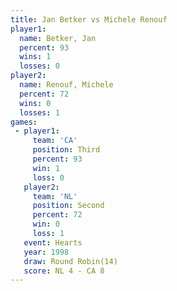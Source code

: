 ```yaml
---
title: Jan Betker vs Michele Renouf
player1:               
  name: Betker, Jan    
  percent: 93          
  wins: 1              
  losses: 0            
player2:               
  name: Renouf, Michele
  percent: 72          
  wins: 0              
  losses: 1            
games:
 - player1:         
     team: 'CA'     
     position: Third
     percent: 93    
     win: 1         
     loss: 0        
   player2:          
     team: 'NL'      
     position: Second
     percent: 72     
     win: 0          
     loss: 1         
   event: Hearts        
   year: 1998           
   draw: Round Robin(14)
   score: NL 4 - CA 8   
---
```

